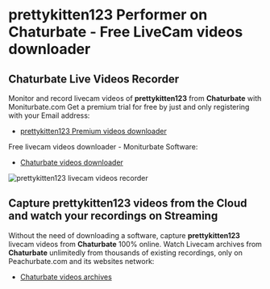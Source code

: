 # prettykitten123 Performer on Chaturbate - Free LiveCam videos downloader

## Chaturbate Live Videos Recorder

Monitor and record livecam videos of **prettykitten123** from **Chaturbate** with Moniturbate.com
Get a premium trial for free by just and only registering with your Email address:
* [prettykitten123 Premium videos downloader](https://moniturbate.com/request-demo-licence-key.html)

Free livecam videos downloader - Moniturbate Software:
* [Chaturbate videos downloader](https://moniturbate.com/moniturbate-download-software.html)

![prettykitten123 livecam videos recorder](https://peachurnet.com/templates/moniturbate-software.png)


## Capture prettykitten123 videos from the Cloud and watch your recordings on Streaming

Without the need of downloading a software, capture **prettykitten123** livecam videos from **Chaturbate** 100% online.
Watch Livecam archives from **Chaturbate** unlimitedly from thousands of existing recordings, only on Peachurbate.com and its websites network:
* [Chaturbate videos archives](https://peachurnet.com/)